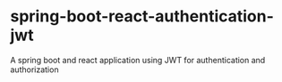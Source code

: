 # spring-boot-react-authentication-jwt
A spring boot and react application using JWT for authentication and authorization
